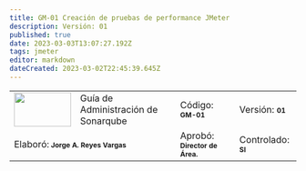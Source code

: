 ```yaml
---
title: GM-01 Creación de pruebas de performance JMeter
description: Versión: 01
published: true
date: 2023-03-03T13:07:27.192Z
tags: jmeter
editor: markdown
dateCreated: 2023-03-02T22:45:39.645Z
---
```


<table>
  <tr>
    <td width="100" height="60"><img src="https://www.actsis.com/wp-content/uploads/2021/06/logo-quienes-somos-home.png" width="100" height="60"></td>
    <td colspan="2">Guía de Administración de Sonarqube</td>
      <td>Código: <span style="font-weight:bold; font-size:9pt">GM-01</span></td>
      <td>Versión: <span style="font-weight:bold;font-size:9pt">01</span></td>
  </tr>
  <tr>
    <td colspan="2">Elaboró:<span style="font-weight:bold;font-size:9pt"> Jorge A. Reyes Vargas</span></td>
    <td colspan="2">Aprobó: <span style="font-weight:bold;font-size:9pt">Director de Área.</span>
            </td>
    <td>Controlado: <span style="font-weight:bold;font-size:9pt">SI</span>
            </td>
  </tr>
</table>

